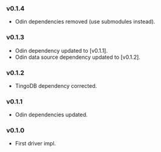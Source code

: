### v0.1.4

- Odin dependencies removed (use submodules instead).

### v0.1.3

- Odin dependency updated to [v0.1.1].
- Odin data source dependency updated to [v0.1.2].

### v0.1.2

- TingoDB dependency corrected.

### v0.1.1

- Odin dependencies updated.

### v0.1.0

- First driver impl.